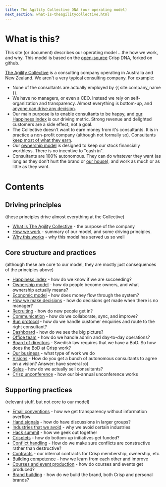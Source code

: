 ```yaml
---
title: The Agility Collective DNA (our operating model)
next_section: what-is-theagilitycollective.html
---
```


What is this?
=============

This site (or document) describes our operating model ...the how we work, and why. This model is based on the [open-source](http://en.wikipedia.org/wiki/Open_source) Crisp DNA, forked on github. 

[The Agility Collective](http://theagilitycollective.com) is a consulting company operating in Australia and New Zealand. We aren't a very typical consulting company. For example:

-   None of the consultants are actually employed by {{ site.company_name }}.
-   We have no managers, or even a CEO. Instead we rely on self-organization and transparency. Almost everything is bottom-up, and [anyone can drive any decision](decisions.html).
-   Our main purpose is to enable consultants to be happy, and [our Happiness Index](happiness-index.html) is our driving metric. Strong revenue and delighted customers are a side effect, not a goal.
-   The Collective doesn't want to earn money from it's consultants. It is in practice a non-profit company (although not formally so). Consultants [keep most of what they earn](economic-model.html).
-   Our [ownership model](ownership-model.html) is designed to keep our stock financially worthless. There is no incentive to "cash in".
-   Consultants are 100% autonomous. They can do whatever they want (as long as they don't hurt the brand or [our house](what-is-theagilitycollective.html)), and work as much or as little as they want.


Contents
========

Driving principles
------------------

(these principles drive almost everything at the Collective)

-   [What is The Agility Collective](what-is-theagilitycollective.html) - the purpose of the company
-   [How we work](how-theagilitycollective-works.html) - summary of our model, and some driving principles.
-   [Why this works](why-this-works.html) - why this model has served us so well

Core structure and practices
----------------------------

(although these are core to our model, they are mostly just consequences of the principles above)

-   [Happiness index](happiness-index.html) - how do we know if we are succeeding?
-   [Ownership model](ownership-model.html) - how do people become owners, and what ownership actually means?
-   [Economic model](economic-model.html) - how does money flow through the system?
-   [How we make decisions](decisions.html) - how do decisions get made when there is no manager?
-   [Recruiting](recruiting.html) - how do new people get in?
-   [Communication](communication.html) - how do we collaborate, sync, and improve?
-   [Bun protocol](bun-protocol.html) - how do we handle customer enquiries and route to the right consultant?
-   [Dashboard](dashboard.html) - how do we see the big picture?
-   [Office team](office-team.html) - how do we handle admin and day-to-day operations?
-   [Board of directors](board.html) - Swedish law requires that we have a BoD. So how does the BoD at Crisp work?
-   [Our business](our-business.html) - what type of work we do
-   [Visions](visions.html) - How do you get a bunch of autonomous consultants to agree on a vision? Answer: have several :o)
-   [Sales](sales.html) - how do we actually sell consultants?
-   [Crisp unconference](unconference.html) - how our bi-annual unconference works

Supporting practices
--------------------

(relevant stuff, but not core to our model)

-   [Email conventions](email-conventions.html) - how we get transparency without information overflow
-   [Hand signals](hand-signals.html) - how do have discussions in larger groups?
-   [Industries that we avoid](industries-that-we-avoid.html) - why we avoid certain industries
-   [Hack summit](hack-summit.html) - how we geek out together
-   [Crisplets](crisplets.html) - how do bottom-up initiatives get funded?
-   [Conflict handling](conflict-handling.html) - How do we make sure conflicts are constructive rather than destructive?
-   [Contracts](contracts.html) - our internal contracts for Crisp membership, ownership, etc.
-   [Building competence](building-competence.html) - how we learn from each other and improve
-   [Courses and event production](courses-and-event-production.html) - how do courses and events get produced?
-   [Brand building](brand-building.html) - how do we build the brand, both Crisp and personal brands?
